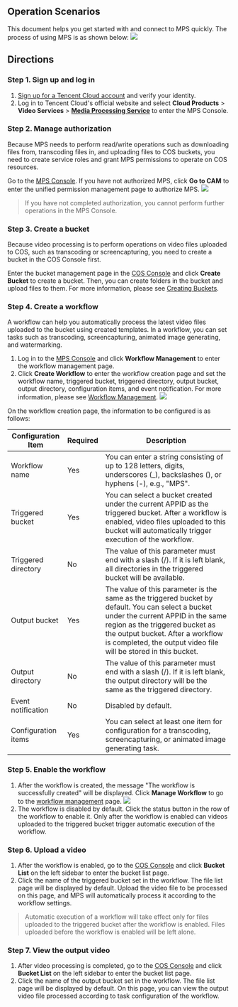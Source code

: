 ## Operation Scenarios
This document helps you get started with and connect to MPS quickly. The process of using MPS is as shown below:
![](https://main.qcloudimg.com/raw/aed6a4e4f8b3bb99187e0d899ac05338.png)

## Directions
### Step 1. Sign up and log in
1. [Sign up for a Tencent Cloud account](https://intl.cloud.tencent.com/document/product/378/17985) and verify your identity.
2. Log in to Tencent Cloud's official website and select **Cloud Products** > **Video Services** > [**Media Processing Service**](https://console.cloud.tencent.com/mps) to enter the MPS Console.

### Step 2. Manage authorization
Because MPS needs to perform read/write operations such as downloading files from, transcoding files in, and uploading files to COS buckets, you need to create service roles and grant MPS permissions to operate on COS resources.

Go to the [MPS Console](https://console.cloud.tencent.com/mps). If you have not authorized MPS, click **Go to CAM** to enter the unified permission management page to authorize MPS.
![](https://main.qcloudimg.com/raw/a3204a6470d3a9740a081849fc7324f3.png)
>If you have not completed authorization, you cannot perform further operations in the MPS Console.



### Step 3. Create a bucket
Because video processing is to perform operations on video files uploaded to COS, such as transcoding or screencapturing, you need to create a bucket in the COS Console first.

Enter the bucket management page in the [COS Console](https://console.cloud.tencent.com/cos5) and click **Create Bucket** to create a bucket. Then, you can create folders in the bucket and upload files to them. For more information, please see [Creating Buckets](https://intl.cloud.tencent.com/document/product/436/13309).

 

### Step 4. Create a workflow
A workflow can help you automatically process the latest video files uploaded to the bucket using created templates. In a workflow, you can set tasks such as transcoding, screencapturing, animated image generating, and watermarking.
1. Log in to the [MPS Console](https://console.cloud.tencent.com/mps) and click **Workflow Management** to enter the workflow management page.
2. Click **Create Workflow** to enter the workflow creation page and set the workflow name, triggered bucket, triggered directory, output bucket, output directory, configuration items, and event notification. For more information, please see [Workflow Management](https://intl.cloud.tencent.com/document/product/1041/33485).
![](https://main.qcloudimg.com/raw/a2b3e7b0e7e41b68221ea1d2b874b06e.png)

On the workflow creation page, the information to be configured is as follows:

Configuration Item | Required | Description
-----------|-----------|-----
Workflow name | Yes | You can enter a string consisting of up to 128 letters, digits, underscores (_), backslashes (\), or hyphens (-), e.g., "MPS".
Triggered bucket | Yes | You can select a bucket created under the current APPID as the triggered bucket. After a workflow is enabled, video files uploaded to this bucket will automatically trigger execution of the workflow.
Triggered directory | No | The value of this parameter must end with a slash (/). If it is left blank, all directories in the triggered bucket will be available.
Output bucket | Yes | The value of this parameter is the same as the triggered bucket by default. You can select a bucket under the current APPID in the same region as the triggered bucket as the output bucket. After a workflow is completed, the output video file will be stored in this bucket.
Output directory |	No | The value of this parameter must end with a slash (/). If it is left blank, the output directory will be the same as the triggered directory.
Event notification | No | Disabled by default.
Configuration items | Yes | You can select at least one item for configuration for a transcoding, screencapturing, or animated image generating task.
 
### Step 5. Enable the workflow
1. After the workflow is created, the message "The workflow is successfully created" will be displayed. Click **Manage Workflow** to go to the [workflow management](https://intl.cloud.tencent.com/document/product/1041/33485) page.
	![](https://main.qcloudimg.com/raw/81ae87468f4c99773278fd6487e39bd4.png)
2. The workflow is disabled by default. Click the status button in the row of the workflow to enable it. Only after the workflow is enabled can videos uploaded to the triggered bucket trigger automatic execution of the workflow.

 

### Step 6. Upload a video
1. After the workflow is enabled, go to the [COS Console](https://console.cloud.tencent.com/cos5) and click **Bucket List** on the left sidebar to enter the bucket list page.
2. Click the name of the triggered bucket set in the workflow. The file list page will be displayed by default. Upload the video file to be processed on this page, and MPS will automatically process it according to the workflow settings.
>Automatic execution of a workflow will take effect only for files uploaded to the triggered bucket after the workflow is enabled. Files uploaded before the workflow is enabled will be left alone. 
 

### Step 7. View the output video
1. After video processing is completed, go to the [COS Console](https://console.cloud.tencent.com/cos5) and click **Bucket List** on the left sidebar to enter the bucket list page.
2. Click the name of the output bucket set in the workflow. The file list page will be displayed by default. On this page, you can view the output video file processed according to task configuration of the workflow.















